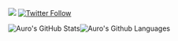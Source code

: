 ![](https://komarev.com/ghpvc/?username=Aurolol&color=4224FF)                                                                                                                 <a href="https://twitter.com/intent/follow?screen_name=nowayauro"><img alt="Twitter Follow" src="https://img.shields.io/twitter/follow/nowayauro?style=social" /></a>   

![Auro's GitHub Stats](https://github-readme-stats.vercel.app/api?username=Aurolol&show_icons=true&theme=tokyonight)![Auro's Github Languages](https://github-readme-stats.vercel.app/api/top-langs/?username=Aurolol&theme=tokyonight)
